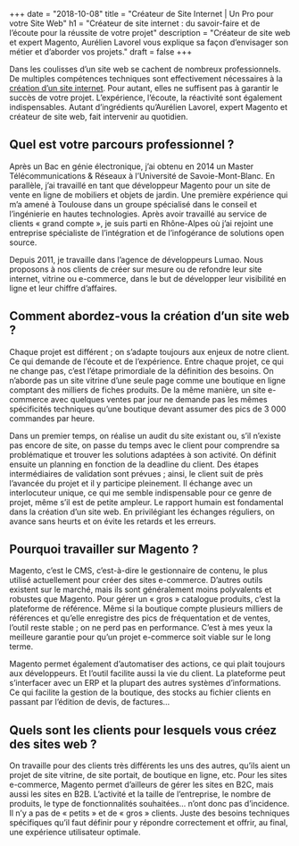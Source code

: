 +++
date = "2018-10-08"
title = "Créateur de Site Internet | Un Pro pour votre Site Web"
h1 = "Créateur de site internet : du savoir-faire et de l’écoute pour la réussite de votre projet"
description = "Créateur de site web et expert Magento, Aurélien Lavorel vous explique sa façon d’envisager son métier et d’aborder vos projets."
draft = false
+++

Dans les coulisses d’un site web se cachent de nombreux professionnels. De multiples compétences techniques sont effectivement nécessaires à la [création d’un site internet](/site). Pour autant, elles ne suffisent pas à garantir le succès de votre projet. L’expérience, l’écoute, la réactivité sont également indispensables. Autant d’ingrédients qu’Aurélien Lavorel, expert Magento et créateur de site web, fait intervenir au quotidien.

## Quel est votre parcours professionnel ?

Après un Bac en génie électronique, j’ai obtenu en 2014 un Master Télécommunications & Réseaux à l’Université de Savoie-Mont-Blanc. En parallèle, j’ai travaillé en tant que développeur Magento pour un site de vente en ligne de mobiliers et objets de jardin. Une première expérience qui m’a amené à Toulouse dans un groupe spécialisé dans le conseil et l’ingénierie en hautes technologies. Après avoir travaillé au service de clients « grand compte », je suis parti en Rhône-Alpes où j’ai rejoint une entreprise spécialiste de l’intégration et de l’infogérance de solutions open source.

Depuis 2011, je travaille dans l’agence de développeurs Lumao. Nous proposons à nos clients de créer sur mesure ou de refondre leur site internet, vitrine ou e-commerce, dans le but de développer leur visibilité en ligne et leur chiffre d’affaires. 

## Comment abordez-vous la création d’un site web ?

Chaque projet est différent ; on s’adapte toujours aux enjeux de notre client. Ce qui demande de l’écoute et de l’expérience. Entre chaque projet, ce qui ne change pas, c’est l’étape primordiale de la définition des besoins. On n’aborde pas un site vitrine d’une seule page comme une boutique en ligne comptant des milliers de fiches produits. De la même manière, un site e-commerce avec quelques ventes par jour ne demande pas les mêmes spécificités techniques qu’une boutique devant assumer des pics de 3 000 commandes par heure.

Dans un premier temps, on réalise un audit du site existant ou, s’il n’existe pas encore de site, on passe du temps avec le client pour comprendre sa problématique et trouver les solutions adaptées à son activité. On définit ensuite un planning en fonction de la deadline du client. Des étapes intermédiaires de validation sont prévues ; ainsi, le client suit de près l’avancée du projet et il y participe pleinement. Il échange avec un interlocuteur unique, ce qui me semble indispensable pour ce genre de projet, même s’il est de petite ampleur. Le rapport humain est fondamental dans la création d’un site web. En privilégiant les échanges réguliers, on avance sans heurts et on évite les retards et les erreurs.

## Pourquoi travailler sur Magento ?

Magento, c’est le CMS, c’est-à-dire le gestionnaire de contenu, le plus utilisé actuellement pour créer des sites e-commerce. D’autres outils existent sur le marché, mais ils sont généralement moins polyvalents et robustes que Magento. Pour gérer un « gros » catalogue produits, c’est la plateforme de référence. Même si la boutique compte plusieurs milliers de références et qu’elle enregistre des pics de fréquentation et de ventes, l’outil reste stable ; on ne perd pas en performance. C’est à mes yeux la meilleure garantie pour qu’un projet e-commerce soit viable sur le long terme.

Magento permet également d’automatiser des actions, ce qui plait toujours aux développeurs. Et l’outil facilite aussi la vie du client. La plateforme peut s’interfacer avec un ERP et la plupart des autres systèmes d’informations. Ce qui facilite la gestion de la boutique, des stocks au fichier clients en passant par l’édition de devis, de factures…

## Quels sont les clients pour lesquels vous créez des sites web ?

On travaille pour des clients très différents les uns des autres, qu’ils aient un projet de site vitrine, de site portait, de boutique en ligne, etc. Pour les sites e-commerce, Magento permet d’ailleurs de gérer les sites en B2C, mais aussi les sites en B2B. L’activité et la taille de l’entreprise, le nombre de produits, le type de fonctionnalités souhaitées… n’ont donc pas d’incidence. Il n’y a pas de « petits » et de « gros » clients. Juste des besoins techniques spécifiques qu’il faut définir pour y répondre correctement et offrir, au final, une expérience utilisateur optimale.